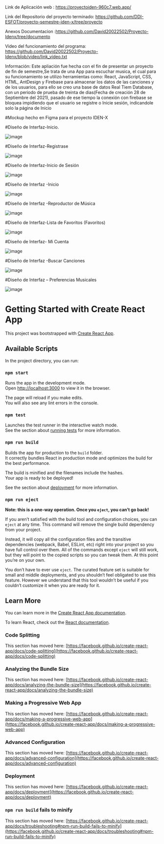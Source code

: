 
Link de Aplicación web : 
https://proyectoiden-960c7.web.app/

Link del Repositorio del proyecto terminado: https://github.com/DDI-ESFOT/proyecto-semestre-iden-x/tree/proyecto

Anexos 
Documentacion :https://github.com/David20022502/Proyecto-Idenx/tree/documento


Video del funcionamiento del programa: https://github.com/David20022502/Proyecto-Idenx/blob/video/link_video.txt

Información: Este apliación fue hecha con el fin de presentar un proyecto de fin de semestre,Se trata de una App para escuchar musica, el cual para su funcionamiento se utilizo herramientas como: React, JavaScript, CSS, HTML, AntDesign y Firebase para almacenar los datos de las canciones y de los usuarios, para ello se creo una base de datos Real Tiem Database, con un periodo de prueba de treinta de dias(Fecha de creación 28 de Septiembre del 2021), pasado de ese tiempo la conexión con firebase se bloquea impidiendo que el usuario se registre o Inicie sesión, indicandole solo la página de Inicio

#Mockup hecho en Figma para el proyecto IDEN-X

#Diseño de Interfaz-Inicio.

![image](https://user-images.githubusercontent.com/65981417/134423007-a78813c0-28d4-4135-9ee1-823bd91cc97c.png)

#Diseño de Interfaz-Registrase

![image](https://user-images.githubusercontent.com/65981417/134423297-024aad94-13ea-4ae7-bf39-75f1bf01845f.png)

#Diseño de Interfaz-Inicio de Sesión

![image](https://user-images.githubusercontent.com/65981417/134423313-6f089622-4fcd-4ef0-895b-31069161be49.png)

#Diseño de Interfaz -Inicio

![image](https://user-images.githubusercontent.com/65981417/134423326-3a2d0219-ed61-42cc-ae58-74575b5cb7c4.png)

#Diseño de Interfaz -Reproductor de Música

![image](https://user-images.githubusercontent.com/65981417/134423352-2d8d9bd0-4b1f-4457-ab06-9c2e5f92dcc7.png)

#Diseño de Interfaz-Lista de Favoritos (Favoritos)

![image](https://user-images.githubusercontent.com/65981417/134423376-72c124a0-1682-4348-a2b0-6344a7f8d8ac.png)

#Diseño de Interfaz- Mi Cuenta

![image](https://user-images.githubusercontent.com/65981417/134423407-64c923c4-fdce-4cdb-ba22-0f02785717ac.png)

#Diseño de Interfaz -Buscar Canciones

![image](https://user-images.githubusercontent.com/65981417/134423437-3dcdfb07-a4fc-4ffe-889b-531ec7e0d793.png)

#Diseño de Interfaz – Preferencias Musicales

![image](https://user-images.githubusercontent.com/65981417/134423450-62bd2b49-8d72-4806-9fb3-06cca0658c29.png)



# Getting Started with Create React App

This project was bootstrapped with [Create React App](https://github.com/facebook/create-react-app).

## Available Scripts

In the project directory, you can run:

### `npm start`

Runs the app in the development mode.\
Open [http://localhost:3000](http://localhost:3000) to view it in the browser.

The page will reload if you make edits.\
You will also see any lint errors in the console.

### `npm test`

Launches the test runner in the interactive watch mode.\
See the section about [running tests](https://facebook.github.io/create-react-app/docs/running-tests) for more information.

### `npm run build`

Builds the app for production to the `build` folder.\
It correctly bundles React in production mode and optimizes the build for the best performance.

The build is minified and the filenames include the hashes.\
Your app is ready to be deployed!

See the section about [deployment](https://facebook.github.io/create-react-app/docs/deployment) for more information.

### `npm run eject`

**Note: this is a one-way operation. Once you `eject`, you can’t go back!**

If you aren’t satisfied with the build tool and configuration choices, you can `eject` at any time. This command will remove the single build dependency from your project.

Instead, it will copy all the configuration files and the transitive dependencies (webpack, Babel, ESLint, etc) right into your project so you have full control over them. All of the commands except `eject` will still work, but they will point to the copied scripts so you can tweak them. At this point you’re on your own.

You don’t have to ever use `eject`. The curated feature set is suitable for small and middle deployments, and you shouldn’t feel obligated to use this feature. However we understand that this tool wouldn’t be useful if you couldn’t customize it when you are ready for it.

## Learn More

You can learn more in the [Create React App documentation](https://facebook.github.io/create-react-app/docs/getting-started).

To learn React, check out the [React documentation](https://reactjs.org/).

### Code Splitting

This section has moved here: [https://facebook.github.io/create-react-app/docs/code-splitting](https://facebook.github.io/create-react-app/docs/code-splitting)

### Analyzing the Bundle Size

This section has moved here: [https://facebook.github.io/create-react-app/docs/analyzing-the-bundle-size](https://facebook.github.io/create-react-app/docs/analyzing-the-bundle-size)

### Making a Progressive Web App

This section has moved here: [https://facebook.github.io/create-react-app/docs/making-a-progressive-web-app](https://facebook.github.io/create-react-app/docs/making-a-progressive-web-app)

### Advanced Configuration

This section has moved here: [https://facebook.github.io/create-react-app/docs/advanced-configuration](https://facebook.github.io/create-react-app/docs/advanced-configuration)

### Deployment

This section has moved here: [https://facebook.github.io/create-react-app/docs/deployment](https://facebook.github.io/create-react-app/docs/deployment)

### `npm run build` fails to minify

This section has moved here: [https://facebook.github.io/create-react-app/docs/troubleshooting#npm-run-build-fails-to-minify](https://facebook.github.io/create-react-app/docs/troubleshooting#npm-run-build-fails-to-minify)


